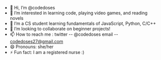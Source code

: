 - 👋 Hi, I’m @codedoses
- 👀 I’m interested in learning code, playing video games, and reading novels
- 🌱 I’m a CS student learning fundamentals of JavaScript, Python, C/C++
- 💞️ I’m looking to collaborate on beginner projects!
- 📫 How to reach me : twitter -- @codedoses email -- codedoses27@gmail.com
- 😄 Pronouns: she/her
- ⚡ Fun fact: I am a registered nurse :)

<!---
codedoses/codedoses is a ✨ special ✨ repository because its `README.md` (this file) appears on your GitHub profile.
You can click the Preview link to take a look at your changes.
--->
